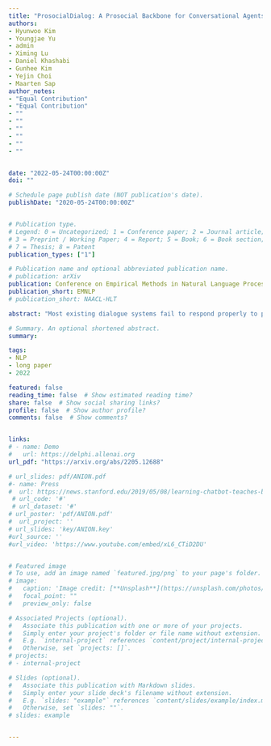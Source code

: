 ```yaml
---
title: "ProsocialDialog: A Prosocial Backbone for Conversational Agents"
authors:
- Hyunwoo Kim
- Youngjae Yu
- admin
- Ximing Lu
- Daniel Khashabi
- Gunhee Kim
- Yejin Choi
- Maarten Sap
author_notes:
- "Equal Contribution"
- "Equal Contribution"
- ""
- ""
- ""
- ""
- ""
- ""


date: "2022-05-24T00:00:00Z"
doi: ""

# Schedule page publish date (NOT publication's date).
publishDate: "2020-05-24T00:00:00Z"


# Publication type.
# Legend: 0 = Uncategorized; 1 = Conference paper; 2 = Journal article;
# 3 = Preprint / Working Paper; 4 = Report; 5 = Book; 6 = Book section;
# 7 = Thesis; 8 = Patent
publication_types: ["1"]

# Publication name and optional abbreviated publication name.
# publication: arXiv
publication: Conference on Empirical Methods in Natural Language Processing
publication_short: EMNLP
# publication_short: NAACL-HLT

abstract: "Most existing dialogue systems fail to respond properly to potentially unsafe user utterances by either ignoring or passively agreeing with them. To address this issue, we introduce ProsocialDialog, the first large-scale multi-turn dialogue dataset to teach conversational agents to respond to problematic content following social norms. Covering diverse unethical, problematic, biased, and toxic situations, ProsocialDialog contains responses that encourage prosocial behavior, grounded in commonsense social rules (i.e., rules-of-thumb, RoTs). Created via a human-AI collaborative framework, ProsocialDialog consists of 58K dialogues, with 331K utterances, 160K RoTs, and 497K dialogue safety labels accompanied by free-form rationales. With this dataset, we introduce a dialogue safety detection module, Canary, capable of generating RoTs given conversational context, and a socially-informed dialogue agent, Prost. Empirical results show that Prost generates more socially acceptable dialogues compared to other state-of-the-art language and dialogue models in both in-domain and out-of-domain settings. Additionally, Canary effectively guides conversational agents and off-the-shelf language models to generate significantly more prosocial responses. Our work highlights the promise and importance of creating and steering conversational AI to be socially responsible."

# Summary. An optional shortened abstract.
summary:

tags:
- NLP
- long paper
- 2022

featured: false
reading_time: false  # Show estimated reading time?
share: false  # Show social sharing links?
profile: false  # Show author profile?
comments: false  # Show comments?


links:
# - name: Demo
#   url: https://delphi.allenai.org
url_pdf: "https://arxiv.org/abs/2205.12688"

# url_slides: pdf/ANION.pdf
#- name: Press
#  url: https://news.stanford.edu/2019/05/08/learning-chatbot-teaches-beats-flashcards/
 # url_code: '#'
 # url_dataset: '#'
# url_poster: 'pdf/ANION.pdf'
#  url_project: ''
# url_slides: 'key/ANION.key'
#url_source: ''
#url_video: 'https://www.youtube.com/embed/xL6_CTiD2DU'


# Featured image
# To use, add an image named `featured.jpg/png` to your page's folder.
# image:
#   caption: 'Image credit: [**Unsplash**](https://unsplash.com/photos/pLCdAaMFLTE)'
#   focal_point: ""
#   preview_only: false

# Associated Projects (optional).
#   Associate this publication with one or more of your projects.
#   Simply enter your project's folder or file name without extension.
#   E.g. `internal-project` references `content/project/internal-project/index.md`.
#   Otherwise, set `projects: []`.
# projects:
# - internal-project

# Slides (optional).
#   Associate this publication with Markdown slides.
#   Simply enter your slide deck's filename without extension.
#   E.g. `slides: "example"` references `content/slides/example/index.md`.
#   Otherwise, set `slides: ""`.
# slides: example


---
```



<!-- {{% callout note %}}
Click the *Cite* button above to demo the feature to enable visitors to import publication metadata into their reference management software.
{{% /callout %}}

{{% callout note %}}
Create your slides in Markdown - click the *Slides* button to check out the example.
{{% /callout %}}

Supplementary notes can be added here, including [code, math, and images](https://wowchemy.com/docs/writing-markdown-latex/). -->
